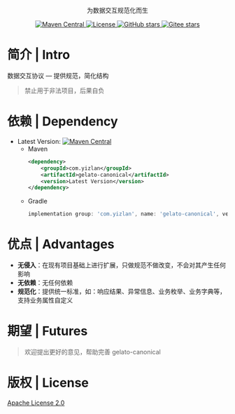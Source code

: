 <p align="center">
  为数据交互规范化而生
</p>

<p align="center">
  <a href="https://central.sonatype.com/search?namespace=com.yizlan&name=gelato-canonical">
    <img alt="Maven Central" src="https://img.shields.io/maven-central/v/com.yizlan/gelato-canonical.svg?style=flat-square">
  </a>

  <a href="https://www.apache.org/licenses/LICENSE-2.0">
    <img alt="License" src="https://img.shields.io/badge/license-Apache%202-4EB1BA.svg?style=flat-square">
  </a>

  <a href="https://github.com/sosiao/gelato-canonical">
    <img alt="GitHub stars" src="https://img.shields.io/github/stars/sosiao/gelato-canonical">
  </a>

  <a href="https://gitee.com/sosiao/gelato-canonical">
    <img alt="Gitee stars" src="https://gitee.com/sosiao/gelato-canonical/badge/star.svg?style=flat-square">
  </a>
</p>

# 简介 | Intro

数据交互协议 — 提供规范，简化结构

> 禁止用于非法项目，后果自负

# 依赖 | Dependency

- Latest Version: [![Maven Central](https://img.shields.io/maven-central/v/com.yizlan/gelato-canonical.svg)](https://central.sonatype.com/search?namespace=com.yizlan&name=gelato-canonical)
  - Maven 
    ```xml
    <dependency>
        <groupId>com.yizlan</groupId>
        <artifactId>gelato-canonical</artifactId>
        <version>Latest Version</version>
    </dependency>
    ```
  - Gradle
    ```groovy
    implementation group: 'com.yizlan', name: 'gelato-canonical', version: 'Latest Version'
    ```

# 优点 | Advantages

- **无侵入**：在现有项目基础上进行扩展，只做规范不做改变，不会对其产生任何影响
- **无依赖**：无任何依赖
- **规范化**：提供统一标准，如：响应结果、异常信息、业务枚举、业务字典等，支持业务属性自定义

# 期望 | Futures

> 欢迎提出更好的意见，帮助完善 gelato-canonical

# 版权 | License

[Apache License 2.0](https://www.apache.org/licenses/LICENSE-2.0)